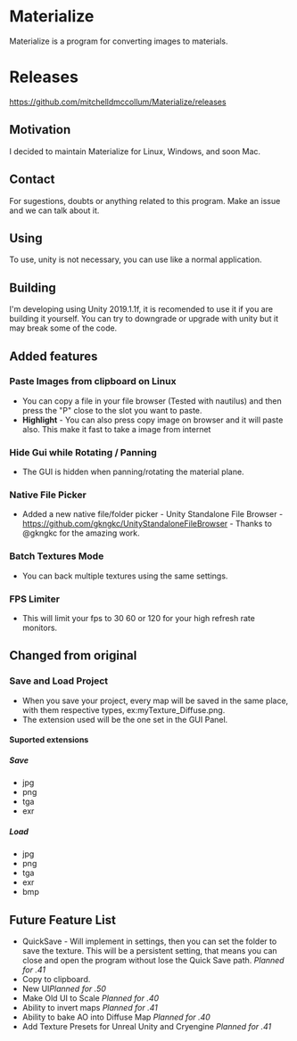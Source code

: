 # Materialize
Materialize is a program for converting images to materials.

# Releases
https://github.com/mitchelldmccollum/Materialize/releases

## Motivation
I decided to maintain Materialize for Linux, Windows, and soon Mac.

## Contact
For sugestions, doubts or anything related to this program.
Make an issue and we can talk about it.

## Using
To use, unity is not necessary, you can use like a normal application.

## Building
I'm developing using Unity 2019.1.1f, it is recomended to use it if you are building it yourself. You can try to downgrade or upgrade with unity but it may break some of the code.

## Added features
### Paste Images from clipboard on Linux
- You can copy a file in your file browser (Tested with nautilus) and then press  the "P" close to the slot you want to paste.
- **Highlight** - You can also press copy image on browser and it will paste also. This make it fast to take a image from internet
### Hide Gui while Rotating / Panning
- The GUI is hidden when panning/rotating the material plane.
### Native File Picker
- Added a new native file/folder picker - Unity Standalone File Browser - https://github.com/gkngkc/UnityStandaloneFileBrowser - Thanks to @gkngkc for the amazing work.
 ### Batch Textures Mode
 - You can back multiple textures using the same settings.
 ### FPS Limiter
 - This will limit your fps to 30 60 or 120 for your high refresh rate monitors.
 
 ## Changed from original
### Save and Load Project
- When you save your project, every map will be saved in the same place, with them respective types, ex:myTexture_Diffuse.png.
- The extension used will be the one set in the GUI Panel.
#### Suported extensions
##### Save
- jpg
- png
- tga
- exr

##### Load
- jpg
- png
- tga
- exr
- bmp

## Future Feature List
- QuickSave - Will implement in settings, then you can set the folder to save the texture. This will be a persistent setting, that means you can close and open the program without lose the Quick Save path. *Planned for .41*
- Copy to clipboard.
- New UI*Planned for .50*
- Make Old UI to Scale *Planned for .40*
- Ability to invert maps *Planned for .41*
- Ability to bake AO into Diffuse Map *Planned for .40*
- Add Texture Presets for Unreal Unity and Cryengine *Planned for .41*
